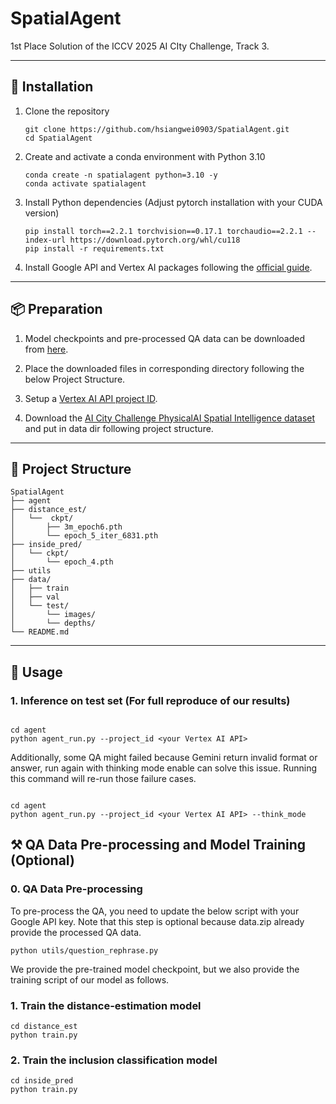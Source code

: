 # SpatialAgent

1st Place Solution of the ICCV 2025 AI CIty Challenge, Track 3.

---

## 🔧 Installation

1. Clone the repository  

       git clone https://github.com/hsiangwei0903/SpatialAgent.git
       cd SpatialAgent

2. Create and activate a conda environment with Python 3.10

       conda create -n spatialagent python=3.10 -y
       conda activate spatialagent

3. Install Python dependencies (Adjust pytorch installation with your CUDA version)

       pip install torch==2.2.1 torchvision==0.17.1 torchaudio==2.2.1 --index-url https://download.pytorch.org/whl/cu118
       pip install -r requirements.txt

5. Install Google API and Vertex AI packages following the [official guide](https://cloud.google.com/vertex-ai/generative-ai/docs/start/quickstarts/quickstart-multimodal#gen-ai-sdk-for-python).

---

## 📦 Preparation

1. Model checkpoints and pre-processed QA data can be downloaded from [here](<https://drive.google.com/drive/u/1/folders/1_ovPjqADpvM0fQdNBLAPdWiemC5MFaG7>).

2. Place the downloaded files in corresponding directory following the below Project Structure.

3. Setup a [Vertex AI API project ID](https://cloud.google.com/vertex-ai/generative-ai/docs/start/quickstarts/quickstart-multimodal#gen-ai-sdk-for-python).

4. Download the [AI City Challenge PhysicalAI Spatial Intelligence dataset](https://huggingface.co/datasets/nvidia/PhysicalAI-Spatial-Intelligence-Warehouse) and put in data dir following project structure.

---

## 📂 Project Structure

    SpatialAgent
    ├── agent
    ├── distance_est/
    │   └──  ckpt/
    │       ├── 3m_epoch6.pth
    │       └── epoch_5_iter_6831.pth
    ├── inside_pred/
    │   └── ckpt/
    │       └── epoch_4.pth
    ├── utils
    ├── data/
    │   ├── train
    │   ├── val
    │   └── test/
    │       └── images/
    │       └── depths/
    └── README.md

---

## 🧠 Usage

### 1. Inference on test set (For full reproduce of our results)

```

cd agent
python agent_run.py --project_id <your Vertex AI API>

```
Additionally, some QA might failed because Gemini return invalid format or answer, run again with thinking mode enable can solve this issue. 
Running this command will re-run those failure cases.
```

cd agent
python agent_run.py --project_id <your Vertex AI API> --think_mode

```

## ⚒️ QA Data Pre-processing and Model Training (Optional)

### 0. QA Data Pre-processing

To pre-process the QA, you need to update the below script with your Google API key.
Note that this step is optional because data.zip already provide the processed QA data.

```
python utils/question_rephrase.py
```


We provide the pre-trained model checkpoint, but we also provide the training script of our model as follows.

### 1. Train the distance-estimation model

```
cd distance_est
python train.py
```

### 2. Train the inclusion classification model

```
cd inside_pred
python train.py
```
